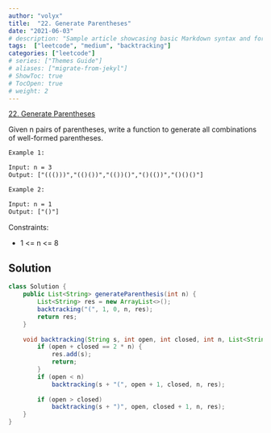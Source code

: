 ```yaml
---
author: "volyx"
title:  "22. Generate Parentheses"
date: "2021-06-03"
# description: "Sample article showcasing basic Markdown syntax and formatting for HTML elements."
tags:  ["leetcode", "medium", "backtracking"]
categories: ["leetcode"]
# series: ["Themes Guide"]
# aliases: ["migrate-from-jekyl"]
# ShowToc: true
# TocOpen: true
# weight: 2
---
```


[22. Generate Parentheses](https://leetcode.com/problems/generate-parentheses/)

Given n pairs of parentheses, write a function to generate all combinations of well-formed parentheses.

```txt
Example 1:

Input: n = 3
Output: ["((()))","(()())","(())()","()(())","()()()"]

Example 2:

Input: n = 1
Output: ["()"]
```

Constraints:

- 1 <= n <= 8
  
## Solution

```java
class Solution {
    public List<String> generateParenthesis(int n) {
        List<String> res = new ArrayList<>();
        backtracking("(", 1, 0, n, res);
        return res;
    }
    
    void backtracking(String s, int open, int closed, int n, List<String> res) {
        if (open + closed == 2 * n) {
            res.add(s);
            return;
        }
        if (open < n) 
            backtracking(s + "(", open + 1, closed, n, res);
        
        if (open > closed) 
            backtracking(s + ")", open, closed + 1, n, res);
    }
}
```
